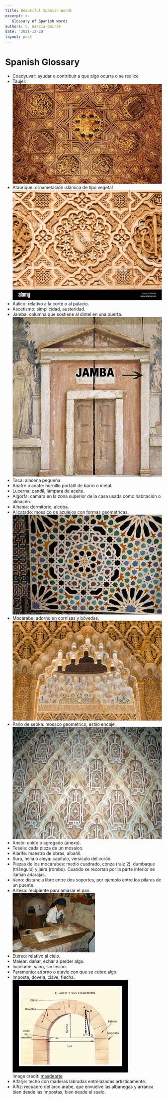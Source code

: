 ```yaml
---
title: Beautiful Spanish Words
excerpt: >-
   Glossary of Spanish words
authors: C. García-Quirós
date: '2021-12-20'
layout: post
---
```


# Spanish Glossary
- Coadyuvar: ayudar o contribuir a que algo ocurra o se realice
- Taujel: ![image](/images/taujel4bis.jpg)
- Ataurique: ornametación islámica de tipo vegetal ![image](/images/ataurique.jpg)
- Áulico: relativo a la corte o al palacio.
- Ascetismo: simplicidad, austeridad.
- Jamba: columna que sostiene al dintel en una puerta.
![image](/images/jamba.jpg)
- Taca: alacena pequeña
- Anafre o anafe: hornillo portátil de barro o metal.
- Lucerna: candil, lámpara de aceite.
- Algorfa: cámara en la zona superior de la casa usada como habitación o almacén.
- Alhanía: dormitorio, alcoba.
- Alicatado: mosaico de azulejos con formas geométricas.
![image](/images/alicatado.jpg)
- Mocárabe: adorno en cornisas y bóvedas.
![image](/images/mocarabe.jpg)
- Paño de sebka: mosaco geométrico, estilo encaje. ![image](/images/sebka.jpg)
- Anejo: unido o agregado (anexo).
- Tesela: cada pieza de un mosaico.
- Alarife: maestro de obras, albañil.
- Sura, helia o aleya: capítulo, versículo del corán.
- Piezas de los mocárabes: medio cuadrado, conza (raíz 2), dumbaque (triángulo) y jaira (rombo). Cuando se recortan por la parte inferior se llaman adarajas.
- Vano: distancia libre entre dos soportes, por ejemplo entre los pilares de un puente.
- Artesa: recipiente para amasar el pan.
![image](/images/artesa.jpeg)
- Etéreo: relativo al cielo.
- Malear: dañar, echar a perder algo.
- Incólume: sano, sin lesión.
- Paramento: adorno o atavío con que se cubre algo.
- Imposta, dovela, clave, flecha.<br/>
![image](/images/imposta.jpg)<br/>
Image credit: [masdearte](https://masdearte.com/especiales/dinteles-bovedas-y-arcos-una-guia-en-el-dia-mundial-de-la-arquitectura/)
- Alfarje: techo con maderas labradas entrelazadas artísticamente.
- Alfiz: recuadro del arco árabe, que envuelve las albanegas y arranca bien desde las impostas, bien desde el suelo.
